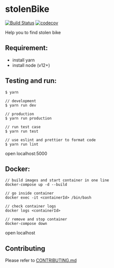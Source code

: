 # stolenBike

[![Build Status](https://travis-ci.com/yeukfei02/stolenBike.svg?branch=master)](https://travis-ci.com/yeukfei02/stolenBike)
[![codecov](https://codecov.io/gh/yeukfei02/stolenBike/branch/master/graph/badge.svg)](https://codecov.io/gh/yeukfei02/stolenBike)

Help you to find stolen bike

## Requirement:

- install yarn
- install node (v12+)

## Testing and run:

```
$ yarn

// development
$ yarn run dev

// production
$ yarn run production

// run test case
$ yarn run test

// use eslint and prettier to format code
$ yarn run lint
```

open localhost:5000

## Docker:

```
// build images and start container in one line
docker-compose up -d --build

// go inside container
docker exec -it <containerId> /bin/bash

// check container logs
docker logs <containerId>

// remove and stop container
docker-compose down
```

open localhost

## Contributing

Please refer to [CONTRIBUTING.md](https://github.com/yeukfei02/stolenBike/blob/master/CONTRIBUTING.md)
